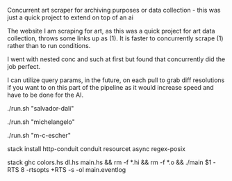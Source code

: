 Concurrent art scraper for archiving purposes or data collection - this was just a quick project to extend on top of an ai


The website I am scraping for art, as this was a quick project for art data collection, throws some links up as (1). It is faster to concurrently scrape (1) rather than to run conditions. 


I went with nested conc and such at first but found that concurrently did the job perfect.

I can utilize query params, in the future, on each pull to grab diff resolutions if you want to on this part of the pipeline as it would increase speed and have to be done for the AI. 

./run.sh "salvador-dali"

./run.sh "michelangelo"

./run.sh "m-c-escher"

stack install http-conduit conduit resourcet async regex-posix

stack ghc colors.hs dl.hs main.hs && rm -f *.hi && rm -f *.o && ./main $1 -RTS 8 -rtsopts +RTS -s -ol main.eventlog

